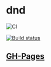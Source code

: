 # dnd

![CI](https://github.com/dzuba110729/ahj-home-dnd/actions/workflows/web.yml/badge.svg)


[![Build status](https://ci.appveyor.com/api/projects/status/3defiys7b4ao2b1d/branch/master?svg=true)](https://ci.appveyor.com/project/Dzuba110729/ahj-DnD)

## [GH-Pages](https://Dzuba110729.github.io/ahj-DnD/src/index.html)
